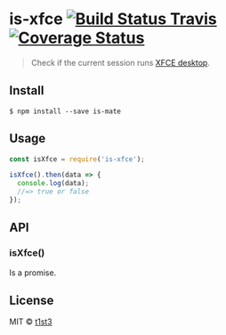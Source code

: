 # is-xfce [![Build Status Travis](https://travis-ci.org/t1st3/is-xfce.svg?branch=master)](https://travis-ci.org/t1st3/is-xfce) [![Coverage Status](https://coveralls.io/repos/github/t1st3/is-xfce/badge.svg?branch=master)](https://coveralls.io/github/t1st3/is-xfce?branch=master)

> Check if the current session runs [XFCE desktop](https://www.xfce.org/).


## Install

```
$ npm install --save is-mate
```


## Usage

```js
const isXfce = require('is-xfce');

isXfce().then(data => {
  console.log(data);
  //=> true or false
});
```


## API

### isXfce()

Is a promise.


## License

MIT © [t1st3](http://tiste.org)
